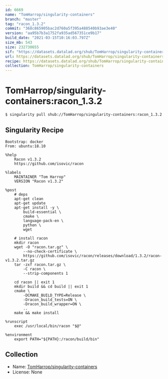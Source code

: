 ```yaml
---
id: 6669
name: "TomHarrop/singularity-containers"
branch: "master"
tag: "racon_1.3.2"
commit: "368c865905bac2d760a5f395a488540b93ae3e40"
version: "aa95b7b3a1752fa935ad567351ce9b17"
build_date: "2021-03-15T10:16:03.797Z"
size_mb: 543
size: 232730655
sif: "https://datasets.datalad.org/shub/TomHarrop/singularity-containers/racon_1.3.2/2021-03-15-368c8659-aa95b7b3/aa95b7b3a1752fa935ad567351ce9b17.simg"
url: https://datasets.datalad.org/shub/TomHarrop/singularity-containers/racon_1.3.2/2021-03-15-368c8659-aa95b7b3/
recipe: https://datasets.datalad.org/shub/TomHarrop/singularity-containers/racon_1.3.2/2021-03-15-368c8659-aa95b7b3/Singularity
collection: TomHarrop/singularity-containers
---
```


# TomHarrop/singularity-containers:racon_1.3.2

```bash
$ singularity pull shub://TomHarrop/singularity-containers:racon_1.3.2
```

## Singularity Recipe

```singularity
Bootstrap: docker
From: ubuntu:18.10

%help
    Racon v1.3.2
    https://github.com/isovic/racon

%labels
    MAINTAINER "Tom Harrop"
    VERSION "Racon v1.3.2"

%post
    # deps
    apt-get clean
    apt-get update
    apt-get install -y \
        build-essential \
        cmake \
        language-pack-en \
        python \
        wget 

    # install racon
    mkdir racon
    wget -O "racon.tar.gz" \
        --no-check-certificate \
        https://github.com/isovic/racon/releases/download/1.3.2/racon-v1.3.2.tar.gz
    tar -zxf racon.tar.gz \
        -C racon \
        --strip-components 1

    cd racon || exit 1
    mkdir build && cd build || exit 1
    cmake \
        -DCMAKE_BUILD_TYPE=Release \
        -Dracon_build_tests=ON \
        -Dracon_build_wrapper=ON \
        ..
    make && make install

%runscript
    exec /usr/local/bin/racon "$@"

%environment
    export PATH="${PATH}:/racon/build/bin"
```

## Collection

 - Name: [TomHarrop/singularity-containers](https://github.com/TomHarrop/singularity-containers)
 - License: None

